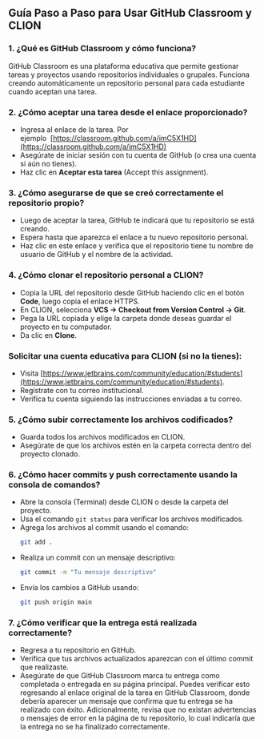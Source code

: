 ## Guía Paso a Paso para Usar GitHub Classroom y CLION

### 1. ¿Qué es GitHub Classroom y cómo funciona?

GitHub Classroom es una plataforma educativa que permite gestionar tareas y proyectos usando repositorios individuales o grupales. Funciona creando automáticamente un repositorio personal para cada estudiante cuando aceptan una tarea.

### 2. ¿Cómo aceptar una tarea desde el enlace proporcionado?

- Ingresa al enlace de la tarea. Por ejemplo  [https://classroom.github.com/a/imC5X1HD](https://classroom.github.com/a/imC5X1HD)
- Asegúrate de iniciar sesión con tu cuenta de GitHub (o crea una cuenta si aún no tienes).
- Haz clic en **Aceptar esta tarea** (Accept this assignment).

### 3. ¿Cómo asegurarse de que se creó correctamente el repositorio propio?

- Luego de aceptar la tarea, GitHub te indicará que tu repositorio se está creando.
- Espera hasta que aparezca el enlace a tu nuevo repositorio personal.
- Haz clic en este enlace y verifica que el repositorio tiene tu nombre de usuario de GitHub y el nombre de la actividad.

### 4. ¿Cómo clonar el repositorio personal a CLION?

- Copia la URL del repositorio desde GitHub haciendo clic en el botón **Code**, luego copia el enlace HTTPS.
- En CLION, selecciona **VCS → Checkout from Version Control → Git**.
- Pega la URL copiada y elige la carpeta donde deseas guardar el proyecto en tu computador.
- Da clic en **Clone**.

### Solicitar una cuenta educativa para CLION (si no la tienes):

- Visita [https://www.jetbrains.com/community/education/#students](https://www.jetbrains.com/community/education/#students).
- Regístrate con tu correo institucional.
- Verifica tu cuenta siguiendo las instrucciones enviadas a tu correo.

### 5. ¿Cómo subir correctamente los archivos codificados?

- Guarda todos los archivos modificados en CLION.
- Asegúrate de que los archivos estén en la carpeta correcta dentro del proyecto clonado.

### 6. ¿Cómo hacer commits y push correctamente usando la consola de comandos?

- Abre la consola (Terminal) desde CLION o desde la carpeta del proyecto.
- Usa el comando `git status` para verificar los archivos modificados.
- Agrega los archivos al commit usando el comando:  
  ```bash
  git add .
  ```
- Realiza un commit con un mensaje descriptivo:
  ```bash
  git commit -m "Tu mensaje descriptivo"
  ```
- Envía los cambios a GitHub usando:
  ```bash
  git push origin main
  ```

### 7. ¿Cómo verificar que la entrega está realizada correctamente?

- Regresa a tu repositorio en GitHub.
- Verifica que tus archivos actualizados aparezcan con el último commit que realizaste.
- Asegúrate de que GitHub Classroom marca tu entrega como completada o entregada en su página principal. Puedes verificar esto regresando al enlace original de la tarea en GitHub Classroom, donde debería aparecer un mensaje que confirma que tu entrega se ha realizado con éxito. Adicionalmente, revisa que no existan advertencias o mensajes de error en la página de tu repositorio, lo cual indicaría que la entrega no se ha finalizado correctamente.

